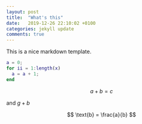 ```yaml
---
layout: post
title:  "What's this"
date:   2019-12-26 22:10:02 +0100
categories: jekyll update
comments: true
---
```

This is a nice markdown template.

```m
a = 0;
for ii = 1:length(x)
  a = a + 1;
end
```

$$
a+b = c
$$

and $g+b$

$$
\text{b} = \frac{a}{b}
$$
